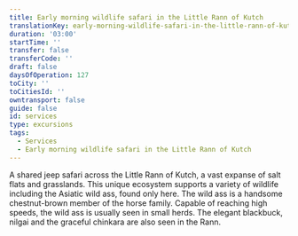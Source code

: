 ```yaml
---
title: Early morning wildlife safari in the Little Rann of Kutch
translationKey: early-morning-wildlife-safari-in-the-little-rann-of-kutch
duration: '03:00'
startTime: ''
transfer: false
transferCode: ''
draft: false
daysOfOperation: 127
toCity: ''
toCitiesId: ''
owntransport: false
guide: false
id: services
type: excursions
tags:
  - Services
  - Early morning wildlife safari in the Little Rann of Kutch
---
```

A shared jeep safari across the Little Rann of Kutch, a vast expanse of salt flats and grasslands. This unique ecosystem supports a variety of wildlife including the Asiatic wild ass, found only here. The wild ass is a handsome chestnut-brown member of the horse family. Capable of reaching high speeds, the wild ass is usually seen in small herds. The elegant blackbuck, nilgai and the graceful chinkara are also seen in the Rann.